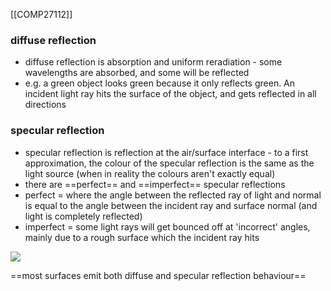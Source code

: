 [[COMP27112]]

### diffuse reflection
- diffuse reflection is absorption and uniform reradiation - some wavelengths are absorbed, and some will be reflected
- e.g. a green object looks green because it only reflects green. An incident light ray hits the surface of the object, and gets reflected in all directions

### specular reflection
- specular reflection is reflection at the air/surface interface - to a first approximation, the colour of the specular reflection is the same as the light source (when in reality the colours aren't exactly equal)
- there are ==perfect== and ==imperfect== specular reflections
- perfect = where the angle between the reflected ray of light and normal is equal to the angle between the incident ray and surface normal (and light is completely reflected)
- imperfect = some light rays will get bounced off at 'incorrect' angles, mainly due to a rough surface which the incident ray hits

![](https://i.imgur.com/jkeuUdZ.png)

==most surfaces emit both diffuse and specular reflection behaviour==